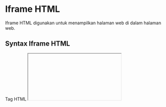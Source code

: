 # Iframe HTML
Iframe HTML digunakan untuk menampilkan halaman web di dalam halaman web.
## Syntax Iframe HTML
Tag HTML <iframe>menentukan bingkai sebaris.
Bingkai sebaris digunakan untuk menyematkan dokumen lain ke dalam dokumen HTML saat ini.
## Syntax
```sh
<iframe src="url" title="description"></iframe>
```
## Iframe - Atur Tinggi dan Lebar
Gunakan atribut heightdan widthuntuk menentukan ukuran iframe.
Tinggi dan lebar ditentukan dalam piksel secara default:
Contoh : 
```sh
<iframe src="demo_iframe.htm" height="200" width="300" title="Iframe Example"></iframe>
```
Atau Anda dapat menambahkan atribut gaya dan menggunakan properti tinggi dan lebar CSS:
Contoh : 
```sh
<iframe src="demo_iframe.htm" style="height:200px;width:300px;" title="Iframe Example"></iframe>
```
## Iframe - Hapus Perbatasan
Secara default, iframe memiliki batas di sekelilingnya.
Untuk menghapus batas, tambahkan styleatribut dan gunakan properti CSS border
Contoh : 
```sh
<iframe src="demo_iframe.htm" style="border:none;" title="Iframe Example"></iframe>
```
Dengan CSS, Anda juga dapat mengubah ukuran, gaya, dan warna batas iframe:
Contoh : 
```sh
<iframe src="demo_iframe.htm" style="border:2px solid red;" title="Iframe Example"></iframe>
## Iframe - Target untuk Tautan
Iframe dapat digunakan sebagai bingkai target untuk sebuah tautan.
Atribut targetlink harus mengacu pada nameatribut iframe:
Contoh :
```sh
<iframe src="demo_iframe.htm" name="iframe_a" title="Iframe Example"></iframe>
<p><a href="https://www.w3schools.com" target="iframe_a">W3Schools.com</a></p>
```
## Ringkasan Bab
Tag HTML <iframe>menentukan bingkai sebaris
Atribut src mendefinisikan URL halaman yang akan disematkan
Selalu sertakan titleatribut (untuk pembaca layar)
Atribut heightand widthmenentukan ukuran iframe
Gunakan border:none;untuk menghapus batas di sekitar iframe
Tag iframe HTML
Tag	Description
<iframe>	Defines an inline frame
